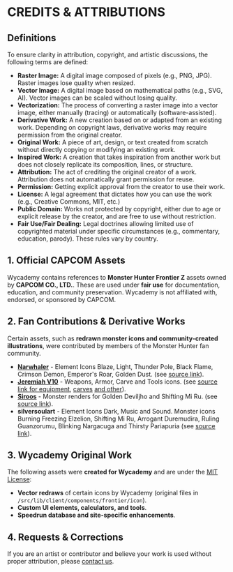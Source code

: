 # CREDITS & ATTRIBUTIONS

## Definitions

To ensure clarity in attribution, copyright, and artistic discussions, the following terms are defined:

- **Raster Image:** A digital image composed of pixels (e.g., PNG, JPG). Raster images lose quality when resized.
- **Vector Image:** A digital image based on mathematical paths (e.g., SVG, AI). Vector images can be scaled without losing quality.
- **Vectorization:** The process of converting a raster image into a vector image, either manually (tracing) or automatically (software-assisted).
- **Derivative Work:** A new creation based on or adapted from an existing work. Depending on copyright laws, derivative works may require permission from the original creator.
- **Original Work:** A piece of art, design, or text created from scratch without directly copying or modifying an existing work.
- **Inspired Work:** A creation that takes inspiration from another work but does not closely replicate its composition, lines, or structure.
- **Attribution:** The act of crediting the original creator of a work. Attribution does not automatically grant permission for reuse.
- **Permission:** Getting explicit approval from the creator to use their work.
- **License:** A legal agreement that dictates how you can use the work (e.g., Creative Commons, MIT, etc.)
- **Public Domain:** Works not protected by copyright, either due to age or explicit release by the creator, and are free to use without restriction.
- **Fair Use/Fair Dealing:** Legal doctrines allowing limited use of copyrighted material under specific circumstances (e.g., commentary, education, parody). These rules vary by country.

## **1. Official CAPCOM Assets**

Wycademy contains references to **Monster Hunter Frontier Z** assets owned by **CAPCOM CO., LTD.**. These are used under **fair use** for documentation, education, and community preservation. Wycademy is not affiliated with, endorsed, or sponsored by CAPCOM.

## **2. Fan Contributions & Derivative Works**

Certain assets, such as **redrawn monster icons and community-created illustrations**, were contributed by members of the Monster Hunter fan community.

- [**Narwhaler**](https://fanonmonsterhunter.fandom.com/wiki/User:Narwhaler) - Element Icons Blaze, Light, Thunder Pole, Black Flame, Crimson Demon, Emperor's Roar, Golden Dust. (see [source link](https://fanonmonsterhunter.fandom.com/wiki/Element)).
- [**Jeremiah V10**](https://fanonmonsterhunter.fandom.com/wiki/User:Jeremiah_V10) - Weapons, Armor, Carve and Tools icons. (see [source link for equipment](https://fanonmonsterhunter.fandom.com/wiki/Equipment_Icons), [carves](https://fanonmonsterhunter.fandom.com/wiki/Carve_%26_Material_Icons) [and other](https://fanonmonsterhunter.fandom.com/wiki/Other_Icons)).
- [**Siroos**](https://monsterhunter.fandom.com/wiki/User:Siroos) - Monster renders for Golden Deviljho and Shifting Mi Ru. (see [source link](https://monsterhunter.fandom.com/wiki/Special:Contributions/Siroos)).
- **silversoulart** - Element Icons Dark, Music and Sound. Monster icons Burning Freezing Elzelion, Shifting Mi Ru, Arrogant Duremudira, Ruling Guanzorumu, Blinking Nargacuga and Thirsty Pariapuria (see [source link](https://github.com/theMaelstro/MHFZZDatabase)).

## **3. Wycademy Original Work**

The following assets were **created for Wycademy** and are under the [MIT License](./LICENSE.md):

- **Vector redraws** of certain icons by Wycademy (original files in `/src/lib/client/components/frontier/icon`).
- **Custom UI elements, calculators, and tools**.
- **Speedrun database and site-specific enhancements**.

## **4. Requests & Corrections**

If you are an artist or contributor and believe your work is used without proper attribution, please [contact us](https://github.com/DorielRivalet/wycademy/issues).
